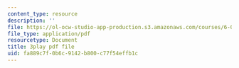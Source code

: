 ```yaml
---
content_type: resource
description: ''
file: https://ol-ocw-studio-app-production.s3.amazonaws.com/courses/6-042j-mathematics-for-computer-science-spring-2015/fa889c7f0b6c9142b800c77f54effb1c_iDfyX8WRIyM.pdf
file_type: application/pdf
resourcetype: Document
title: 3play pdf file
uid: fa889c7f-0b6c-9142-b800-c77f54effb1c
---
```

